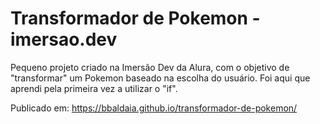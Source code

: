 # Transformador de Pokemon - imersao.dev

Pequeno projeto criado na Imersão Dev da Alura, com o objetivo de "transformar" um Pokemon baseado na escolha do usuário. Foi aqui que aprendi pela primeira vez a utilizar o "if".

Publicado em: https://bbaldaia.github.io/transformador-de-pokemon/
